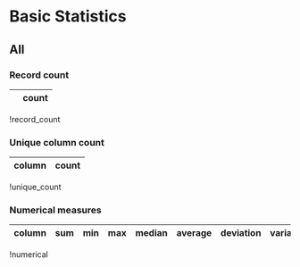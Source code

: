 # Basic Statistics

## All

### Record count

|  | count |
|:---|---:|
!record_count


### Unique column count

| column | count |
|:---|---:|
!unique_count


### Numerical measures

| column | sum | min | max | median | average | deviation | variance |
|:---|---:|---:|---:|---:|---:|---:|---:|
!numerical



